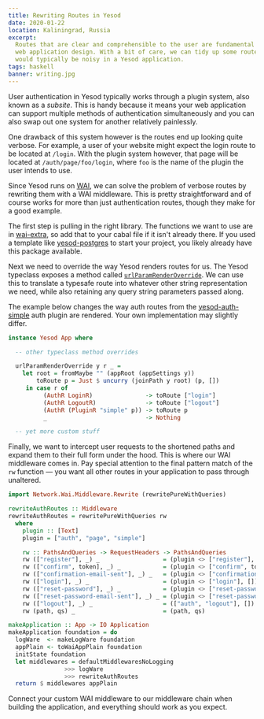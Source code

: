 ```yaml
---
title: Rewriting Routes in Yesod
date: 2020-01-22
location: Kaliningrad, Russia
excerpt:
  Routes that are clear and comprehensible to the user are fundamental to good
  web application design. With a bit of care, we can tidy up some routes that
  would typically be noisy in a Yesod application.
tags: haskell
banner: writing.jpg
---
```


User authentication in Yesod typically works through a plugin system, also
known as a _subsite_. This is handy because it means your web application can
support multiple methods of authentication simultaneously and you can also swap
out one system for another relatively painlessly.

One drawback of this system however is the routes end up looking quite verbose.
For example, a user of your website might expect the login route to be located
at `/login`. With the plugin system however, that page will be located at
`/auth/page/foo/login`, where `foo` is the name of the plugin the user intends
to use.

Since Yesod runs on [WAI][wai], we can solve the problem of verbose routes by
rewriting them with a WAI middleware. This is pretty straightforward and of
course works for more than just authentication routes, though they make for a
good example.

The first step is pulling in the right library. The functions we want to use
are in [wai-extra][wai-extra], so add that to your cabal file if it isn't
already there. If you used a template like [yesod-postgres][template] to start
your project, you likely already have this package available.

Next we need to override the way Yesod renders routes for us. The Yesod
typeclass exposes a method called [`urlParamRenderOverride`][override]. We can
use this to translate a typesafe route into whatever other string
representation we need, while also retaining any query string parameters passed
along.

The example below changes the way auth routes from the
[yesod-auth-simple][plugin] auth plugin are rendered. Your own implementation
may slightly differ.

```haskell
instance Yesod App where

  -- other typeclass method overrides

  urlParamRenderOverride y r _ =
    let root = fromMaybe "" (appRoot (appSettings y))
        toRoute p = Just $ uncurry (joinPath y root) (p, [])
     in case r of
          (AuthR LoginR)               -> toRoute ["login"]
          (AuthR LogoutR)              -> toRoute ["logout"]
          (AuthR (PluginR "simple" p)) -> toRoute p
          _                            -> Nothing

  -- yet more custom stuff
```

Finally, we want to intercept user requests to the shortened paths and expand
them to their full form under the hood. This is where our WAI middleware comes
in. Pay special attention to the final pattern match of the `rw` function — you
want all other routes in your application to pass through unaltered.

```haskell
import Network.Wai.Middleware.Rewrite (rewritePureWithQueries)

rewriteAuthRoutes :: Middleware
rewriteAuthRoutes = rewritePureWithQueries rw
  where
    plugin :: [Text]
    plugin = ["auth", "page", "simple"]

    rw :: PathsAndQueries -> RequestHeaders -> PathsAndQueries
    rw (["register"], _) _                  = (plugin <> ["register"], [])
    rw (["confirm", token], _) _            = (plugin <> ["confirm", token], [])
    rw (["confirmation-email-sent"], _) _   = (plugin <> ["confirmation-email-sent"], [])
    rw (["login"], _) _                     = (plugin <> ["login"], [])
    rw (["reset-password"], _) _            = (plugin <> ["reset-password"], [])
    rw (["reset-password-email-sent"], _) _ = (plugin <> ["reset-password-email-sent"], [])
    rw (["logout"], _) _                    = (["auth", "logout"], [])
    rw (path, qs) _                         = (path, qs)

makeApplication :: App -> IO Application
makeApplication foundation = do
  logWare  <- makeLogWare foundation
  appPlain <- toWaiAppPlain foundation
  initState foundation
  let middlewares = defaultMiddlewaresNoLogging
                >>> logWare
                >>> rewriteAuthRoutes
  return $ middlewares appPlain
```

Connect your custom WAI middleware to our middleware chain when building the
application, and everything should work as you expect.


[wai]: https://hackage.haskell.org/package/wai
[wai-extra]: https://hackage.haskell.org/package/wai-extra
[template]: https://github.com/commercialhaskell/stack-templates/blob/master/yesod-postgres.hsfiles
[override]: http://hackage.haskell.org/package/yesod-core-1.6.17/docs/Yesod-Core.html#v:urlParamRenderOverride
[plugin]: https://github.com/riskbook/yesod-auth-simple
